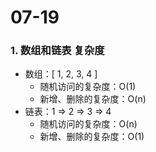 # 07-19

### 1. 数组和链表 复杂度

* 数组：[ 1, 2, 3, 4 ]
  * 随机访问的复杂度：O(1)
  * 新增、删除的复杂度：O(n)
* 链表：1 => 2 => 3 => 4
  * 随机访问的复杂度：O(n)
  * 新增、删除的复杂度：O(1)